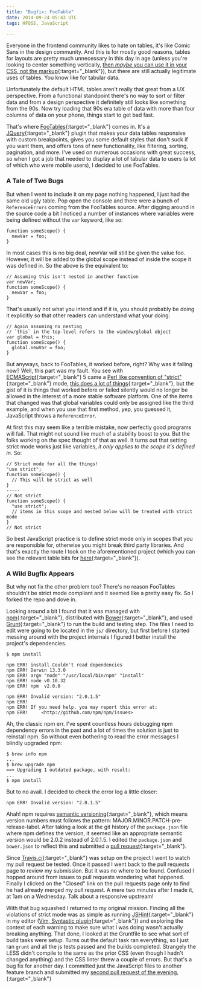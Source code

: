 ```yaml
---
title: "Bugfix: FooTable"
date: 2014-09-24 05:43 UTC
tags: HFOSS, JavaScript

---
```


Everyone in the frontend community likes to hate on tables, it's like Comic Sans in the design community. And this is for mostly good reasons, tables for layouts are pretty much unnecessary in this day in age (unless you're looking to center something vertically, [then *maybe* you can use it in your CSS, not the markup](http://css-tricks.com/centering-in-the-unknown/){:target="_blank"}), but there are still actually legitimate uses of tables. You know like for tabular data.

Unfortunately the default HTML tables aren't really that great from a UX perspective. From a functional standpoint there's no way to sort or filter data and from a design perspective it definitely still looks like something from the 90s. Now try loading that 90s era table of data with more than four columns of data on your phone, things start to get bad fast.

That's where [FooTables](https://github.com/bradvin/FooTable){:target="_blank"} comes in. It's a [JQuery](https://github.com/jquery/jquery){:target="_blank"} plugin that makes your data tables responsive with custom breakpoints, gives you some default styles that don't suck if you want them, and offers tons of new functionality, like filtering, sorting, pagination, and more. I've used on numerous occasions with great success, so when I got a job that needed to display a lot of tabular data to users (a lot of which who were mobile users), I decided to use FooTables.

### A Tale of Two Bugs

But when I went to include it on my page nothing happened, I just had the same old ugly table. Pop open the console and there were a bunch of `ReferenceErrors` coming from the FooTables source. After digging around in the source code a bit I noticed a number of instances where variables were being defined without the `var` keyword, like so:

~~~
function someScope() {
  newVar = foo;
}
~~~

In most cases this is no big deal, newVar will still be given the value foo. However, it will be added to the global scope instead of inside the scope it was defined in. So the above is the equivalent to:

~~~
// Assuming this isn't nested in another function
var newVar;
function someScope() {
  newVar = foo;
}
~~~

That's usually not what you intend and if it is, you should probably be doing it explicitly so that other readers can understand what your doing:

~~~
// Again assuming no nesting
// `this` in the top-level refers to the window/global object
var global = this;
function someScope() {
  global.newVar = foo;
}
~~~

But anyways, back to FooTables, it worked before, right? Why was it failing now? Well, this part was my fault. You see with [ECMAScript](http://kangax.github.io/compat-table/es5/){:target="_blank"} 5 came a [Perl like convention of "strict"](http://perldoc.perl.org/strict.html){:target="_blank"} mode, [this does a lot of things](https://developer.mozilla.org/en-US/docs/Web/JavaScript/Reference/Strict_mode){:target="_blank"}, but the gist of it is things that worked before or failed silently would no longer be allowed in the interest of a more stable software platform. One of the items that changed was that global variables could only be assigned like the third example, and when you use that first method, yep, you guessed it, JavaScript throws a `ReferenceError`.

At first this may seem like a terrible mistake, now perfectly good programs will fail. That might not sound like much of a stability boost to you. But the folks working on the spec thought of that as well. It turns out that setting strict mode works just like variables, *it only applies to the scope it's defined in.* So:

~~~
// Strict mode for all the things!
"use strict";
function someScope() {
  // This will be strict as well
}
-----
// Not strict
function someScope() {
  "use strict";
  // items in this scope and nested below will be treated with strict mode
}
// Not strict
~~~

So best JavaScript practice is to define strict mode only in scopes that you are responsible for, otherwise you might break third party libraries. And that's exactly the route I took on the aforementioned project (which you can see the relevant table bits for [here](http://www.demandingjustice.org/states/new-york/){:target="_blank"}).

### A Wild Bugfix Appears

But why not fix the other problem too? There's no reason FooTables shouldn't be strict mode compliant and it seemed like a pretty easy fix. So I forked the repo and dove in.

Looking around a bit I found that it was managed with [npm](https://www.npmjs.org/doc/){:target="_blank"}, distributed with [Bower](http://bower.io/){:target="_blank"}, and used [Grunt](http://gruntjs.com/){:target="_blank"} to run the build and testing step. The files I need to edit were going to be located in the `js/` directory, but first before I started messing around with the project internals I figured I better install the project's dependencies.

~~~
$ npm install

npm ERR! install Couldn't read dependencies
npm ERR! Darwin 13.3.0
npm ERR! argv "node" "/usr/local/bin/npm" "install"
npm ERR! node v0.10.32
npm ERR! npm  v2.0.0

npm ERR! Invalid version: "2.0.1.5"
npm ERR!
npm ERR! If you need help, you may report this error at:
npm ERR!     <http://github.com/npm/npm/issues>
~~~

Ah, the classic npm err. I've spent countless hours debugging npm dependency errors in the past and a lot of times the solution is just to reinstall npm. So without even bothering to read the error messages I blindly upgraded npm:

~~~
$ brew info npm
...
$ brew upgrade npm
==> Upgrading 1 outdated package, with result:
...
$ npm install
~~~

But to no avail. I decided to check the error log a little closer:

~~~
npm ERR! Invalid version: "2.0.1.5"
~~~

Ahah! npm requires [semantic versioning](http://semver.org/){:target="_blank"}, which means version numbers must follows the pattern: MAJOR.MINOR.PATCH-pre-release-label. After taking a look at the git history of the `package.json` file where npm defines the version, it seemed like an appropriate semantic version would be 2.0.2 instead of 2.0.1.5. I edited the `package.json` and `bower.json` to reflect this and submitted a [pull request](https://github.com/bradvin/FooTable/pull/276){:target="_blank"}.

Since [Travis.ci](https://travis-ci.org/){:target="_blank"} was setup on the project I went to watch my pull request be tested. Once it passed I went back to the pull requests page to review my submission. But it was no where to be found. Confused I hopped around from issues to pull requests wondering what happened. Finally I clicked on the "Closed" link on the pull requests page only to find he had already merged my pull request. A mere two minutes after I made it, at 1am on a Wednesday. Talk about a responsive upstream!

With that bug squashed I returned to my original mission. Finding all the violations of strict mode was as simple as running [JSHint](https://github.com/jshint/jshint/){:target="_blank"} in my editor ([Vim, Syntastic plugin](https://github.com/scrooloose/syntastic){:target="_blank"}) and exploring the context of each warning to make sure what I was doing wasn't actually breaking anything. That done, I looked at the Gruntfile to see what sort of build tasks were setup. Turns out the default task ran everything, so I just ran `grunt` and all the js tests passed and the builds completed. Strangely the LESS didn't compile to the same as the prior CSS (even though I hadn't changed anything) and the CSS linter threw a couple of errors. But that's a bug fix for another day. I committed just the JavaScript files to another feature branch and submitted my [second pull request of the evening.](https://github.com/bradvin/FooTable/pull/277){:target="_blank"}
